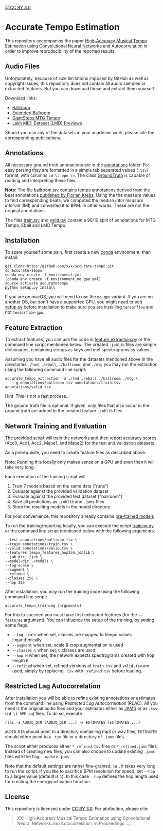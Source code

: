 [![CC BY 3.0](https://img.shields.io/badge/License-CC%20BY%203.0-blue.svg)](https://creativecommons.org/licenses/by/3.0/)

# Accurate Tempo Estimation

This repository accompanies the paper [High-Accuracy Musical Tempo Estimation using Convolutional
Neural Networks and Autocorrelation](https://underreview.org/) in order to improve reproducibility
of the reported results.

## Audio Files

Unfortunately, because of size limitations imposed by GitHub as well as copyright issues, this repository does not
contain all audio samples or extracted features. But you can download those and extract them yourself.

Download links: 

- [Ballroom](http://mtg.upf.edu/ismir2004/contest/tempoContest/node5.html) 
- [Extended Ballroom](http://anasynth.ircam.fr/home/media/ExtendedBallroom) 
- [GiantSteps MTG Tempo](https://github.com/GiantSteps/giantsteps-mtg-key-dataset)
- [Lakh MIDI Dataset (LMD) Previews](https://bit.ly/2Bl8D1J)

Should you use any of the datasets in your academic work, please cite the corresponding publications.  

## Annotations

All necessary ground truth annotations are in the [annotations](./annotations) folder. For easy parsing they are
formatted in a simple tab separated values (`.tsv`) format, with columns `id \t bpm \n`. The class
[GroundTruth](./accuratetempo/groundtruth.py) is capable of reading and interpreting these files.

**Note:** The file [ballroom.tsv](./annotations/ballroom.tsv) contains tempo annotations derived from the beat annotations
[published by Florian Krebs](https://github.com/CPJKU/BallroomAnnotations). Using the the measure
values to find corresponding beats, we computed the median *inter measure interval* (IMI) and converted it to BPM.
In other words: These are not the original annotations.     

The files [train.tsv](./annotations/train.tsv) and [valid.tsv](./annotations/valid.tsv) contain a 90/10
split of annotations for MTG Tempo, Eball and LMD Tempo. 

## Installation

To spare yourself some pain, first create a new [conda](https://docs.conda.io/en/latest/miniconda.html)
environment, then install:

    git clone https:/github.com/xxx/accurate-tempo.git
    cd accurate-tempo
    conda env create -f environment.yml
    [conda env create -f environment_no_gpu.yml]
    source activate accuratetempo  
    python setup.py install

If you are on macOS, you will need to use the `no_gpu` variant. If you are on another OS, but don't have
a supported GPU, you might need to edit [setup.py](./setup.py) before installation to make sure you are
installing `tensorflow` and not `tensorflow-gpu`.

## Feature Extraction

To extract features, you can use the code in [feature_extraction.py](./accuratetempo/feature_extraction.py)
or the command line script mentioned below.
The created `.joblib` files are simple dictionaries, containing strings as keys and mel spectrograms as values.

Assuming you have all audio files for the datasets mentioned above in the directories
`./lmd`, `./eball`, `./ballroom`, and `./mtg` you may run the extraction using the following command line script:

    accurate_tempo_extraction -a ./lmd ./eball ./ballroom ./mtg \
        -g annotations/ballroom.tsv annotations/train.tsv annotations/valid.tsv

Hint: This is not a fast process... 
    
The ground truth file is optional. If given, only files that also occur in the ground truth are added
to the created feature `.joblib` files.

## Network Training and Evaluation

The provided script will train the networks and then report accuracy scores (Acc0, Acc1, Acc2, Mape1, and Mape2)
for the test and validation datasets.

As a prerequisite, you need to create feature files as described above. 

Note: Running this locally only makes sense on a GPU and even then it will take very long.

Each execution of the training script will:

1. Train 7 models based on the same data ("runs")
2. Evaluate against the provided validation dataset
3. Evaluate against the provided test dataset ("ballroom")
4. Save all predictions as `.joblib` and `.jams` files
5. Store the resulting models in the model directory

For your convenience, this repository already contains [pre-trained models](./models/)

To run the training/reporting locally, you can execute the script [training.py](./accuratetempo/training.py)
or the command line script mentioned below with the following arguments:

    --test annotations/ballroom.tsv \
    --train annotations/train.tsv \
    --valid annotations/valid.tsv \
    --features tempo_features_hop256.joblib \
    --job-dir ./job \
    --model-dir ./models \
    --log-scale \
    --augment \
    --refined \
    --classes 256 \
    --hop 256
    
After installation, you may run the training code using the following command line script:

    accurate_tempo_training [arguments]

For this to succeed you must have first extracted features (for the `--features` argument).
You can influence the setup of the training, by setting some flags.

- `--log-scale` when set, classes are mapped to tempo values logarithmically
- `--augment` when set, scale & crop augmentation is used 
- `--classes C` when set, `C` classes are used
- `--hop H` when set, the network expects spectrograms created with hop length `H`
- `--refined` when set, refined versions of `train.tsv` and `valid.tsv` are used, simply by
replacing `.tsv` with `_refined.tsv` before loading.

## Restricted Lag Autocorrelation

After installation you will be able to refine existing annotations or estimates from the command line
using *Restricted Lag Autocorrelation* (RLAC).
All you need is the original audio files and your estimates either as [JAMS](https://github.com/marl/jams)
or as `.tsv` (`id \t BPM \n`) files. To do so, execute

    rlac -a AUDIO_DIR [AUDIO_DIR ...] -e ESTIMATES [ESTIMATES ...]
    
`AUDIO_DIR` should point to a directory containing mp3 or wav files, `ESTIMATES` should either
point to a `.tsv` file or a directory of `.jams` files.

The script either produces either `*_refined.tsv` files or `*_refined.jams` files. Instead of
creating new files, you can also choose to update existing `.jams` files with the flag `--update-jams`.

Note that the default settings are rather fine-grained, i.e., it takes very long to run the script.
If you like to sacrifice BPM resolution for speed, set `--hop` to a larger value (default is `1`).
In this case `--hop` defines the hop length used for creating the energy/activation function. 

## License

This repository is licensed under [CC BY 3.0](https://creativecommons.org/licenses/by/3.0/).
For attribution, please cite:

> XX: High-Accuracy Musical Tempo Estimation using Convolutional Neural Networks and Autocorrelation,
> in Proceedings...,... 